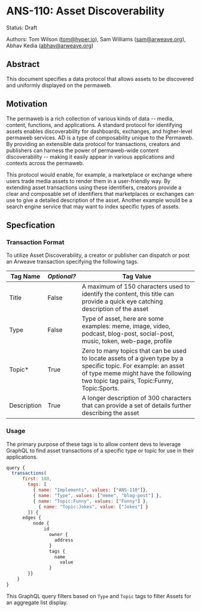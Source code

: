 # ANS-110: Asset Discoverability

Status: Draft

Authors: Tom Wilson (tom@hyper.io), Sam Williams (sam@arweave.org), Abhav Kedia (abhav@arweave.org)

## Abstract

This document specifies a data protocol that allows assets to be discovered and uniformly displayed on the permaweb.

## Motivation

The permaweb is a rich collection of various kinds of data -- media, content, functions, and applications. A standard protocol for identifying assets enables discoverability for dashboards, exchanges, and higher-level permaweb services. AD is a type of composability unique to the Permaweb. By providing an extensible data protocol for transactions, creators and publishers can harness the power of permaweb-wide content discoverability -- making it easily appear in various applications and contexts across the permaweb.

This protocol would enable, for example, a marketplace or exchange where users trade media assets to render them in a user-friendly way. By extending asset transactions using these identifiers, creators provide a clear and composable set of identifiers that marketplaces or exchanges can use to give a detailed description of the asset. Another example would be a search engine service that may want to index specific types of assets.

## Specfication

### Transaction Format

To utilize Asset Discoverability, a creator or publisher can dispatch or post an Arweave transaction specifying the following tags.

| Tag Name | _Optional?_ | Tag Value |
|---|---|---|
|Title|False|A maximum of 150 characters used to identify the content, this title can provide a quick eye catching description of the asset|
|Type|False|Type of asset, here are some examples: meme, image, video, podcast, blog-post, social-post, music, token, web-page, profile
|Topic*|True|Zero to many topics that can be used to locate assets of a given type by a specific topic. For example: an asset of type meme might have the following two topic tag pairs, Topic:Funny, Topic:Sports.|
|Description|True|A longer description of 300 characters that can provide a set of details further describing the asset|

### Usage

The primary purpose of these tags is to allow content devs to leverage GraphQL to find asset transactions of a specific type or topic for use in their applications.

```javascript
query {
  transactions(
      first: 100, 
        tags: [
          { name: "Implements", values: ["ANS-110"]},
          { name: "Type", values: ["meme", "blog-post"] }, 
          { name: "Topic:Funny", values: ["Funny"] },
            { name: "Topic:Jokes", value: ["Jokes"] }
        ]) {
      edges {
          node {
              id
                owner {
                  address
                }
                tags {
                  name
                    value
                }
        }}
    }
}
```

This GraphQL query filters based on `Type` and `Topic` tags to filter Assets for an aggregate list display.
